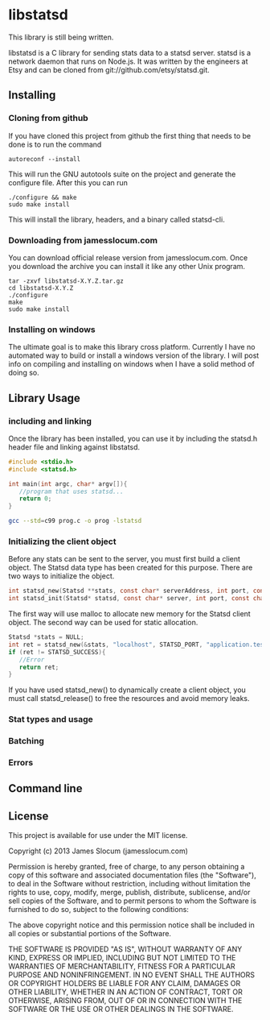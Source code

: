# libstatsd
This library is still being written. 

libstatsd is a C library for sending stats data to a statsd server. statsd is a network 
daemon that runs on Node.js. It was written by the engineers at Etsy and can be 
cloned from git://github.com/etsy/statsd.git. 

## Installing
### Cloning from github
If you have cloned this project from github the first thing that needs to be done is to
run the command 

```
autoreconf --install
```
This will run the GNU autotools suite on the project and generate the configure file. After
this you can run 

```
./configure && make
sudo make install
```
This will install the library, headers, and a binary called statsd-cli.

### Downloading from jamesslocum.com
You can download official release version from jamesslocum.com. Once you download
the archive you can install it like any other Unix program.

```
tar -zxvf libstatsd-X.Y.Z.tar.gz
cd libstatsd-X.Y.Z
./configure
make
sudo make install
```

### Installing on windows
The ultimate goal is to make this library cross platform. Currently I have no automated
way to build or install a windows version of the library. I will post info on compiling
and installing on windows when I have a solid method of doing so. 

## Library Usage
### including and linking
Once the library has been installed, you can use it by including the statsd.h header
file and linking against libstatsd.
```c
#include <stdio.h>
#include <statsd.h>

int main(int argc, char* argv[]){
   //program that uses statsd...
   return 0;
}
```

```bash
gcc --std=c99 prog.c -o prog -lstatsd
```
### Initializing the client object
Before any stats can be sent to the server, you must first build a client
object. The Statsd data type has been created for this purpose. There are two ways to 
initialize the object.

```c
int statsd_new(Statsd **stats, const char* serverAddress, int port, const char* nameSpace, const char* bucket);
int statsd_init(Statsd* statsd, const char* server, int port, const char* nameSpace, const char* bucket);
```
The first way will use malloc to allocate new memory for the Statsd client object. The 
second way can be used for static allocation. 

```c
Statsd *stats = NULL;
int ret = statsd_new(&stats, "localhost", STATSD_PORT, "application.test", "times");
if (ret != STATSD_SUCCESS){
   //Error
   return ret;
}
```
If you have used statsd_new() to dynamically create a client object, you must call
statsd_release() to free the resources and avoid memory leaks. 

### Stat types and usage

### Batching

### Errors

## Command line

## License
This project is available for use under the MIT license.

Copyright (c) 2013 James Slocum (jamesslocum.com)

Permission is hereby granted, free of charge, to any person
obtaining a copy of this software and associated documentation
files (the "Software"), to deal in the Software without
restriction, including without limitation the rights to use,
copy, modify, merge, publish, distribute, sublicense, and/or sell
copies of the Software, and to permit persons to whom the
Software is furnished to do so, subject to the following
conditions:

The above copyright notice and this permission notice shall be
included in all copies or substantial portions of the Software.

THE SOFTWARE IS PROVIDED "AS IS", WITHOUT WARRANTY OF ANY KIND,
EXPRESS OR IMPLIED, INCLUDING BUT NOT LIMITED TO THE WARRANTIES
OF MERCHANTABILITY, FITNESS FOR A PARTICULAR PURPOSE AND
NONINFRINGEMENT. IN NO EVENT SHALL THE AUTHORS OR COPYRIGHT
HOLDERS BE LIABLE FOR ANY CLAIM, DAMAGES OR OTHER LIABILITY,
WHETHER IN AN ACTION OF CONTRACT, TORT OR OTHERWISE, ARISING
FROM, OUT OF OR IN CONNECTION WITH THE SOFTWARE OR THE USE OR
OTHER DEALINGS IN THE SOFTWARE.
